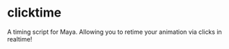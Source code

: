 # clicktime
A timing script for Maya. Allowing you to retime your animation via clicks in realtime!
